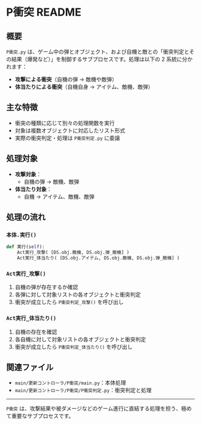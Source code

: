 # P衝突 README

## 概要
`P衝突.py` は、ゲーム中の弾とオブジェクト、および自機と敵との「衝突判定とその結果（爆発など）」を制御するサブプロセスです。処理は以下の 2 系統に分かれます：

- **攻撃による衝突**（自機の弾 → 敵機や敵弾）
- **体当たりによる衝突**（自機自身 → アイテム、敵機、敵弾）

## 主な特徴
- 衝突の種類に応じて別々の処理関数を実行
- 対象は複数オブジェクトに対応したリスト形式
- 実際の衝突判定・処理は `P衝突判定.py` に委譲

## 処理対象
- **攻撃対象**：
  - 自機の弾 → 敵機、敵弾
- **体当たり対象**：
  - 自機 → アイテム、敵機、敵弾

## 処理の流れ

### `本体.実行()`
```python
def 実行(self):
    Act実行_攻撃( [DS.obj.敵機, DS.obj.弾_敵機] )
    Act実行_体当たり( [DS.obj.アイテム, DS.obj.敵機, DS.obj.弾_敵機] )
```

### `Act実行_攻撃()`
1. 自機の弾が存在するか確認
2. 各弾に対して対象リストの各オブジェクトと衝突判定
3. 衝突が成立したら `P衝突判定_攻撃()` を呼び出し

### `Act実行_体当たり()`
1. 自機の存在を確認
2. 各自機に対して対象リストの各オブジェクトと衝突判定
3. 衝突が成立したら `P衝突判定_体当たり()` を呼び出し

## 関連ファイル
- `main/更新コントローラ/P衝突/main.py`：本体処理
- `main/更新コントローラ/P衝突/P衝突判定.py`：衝突判定と処理

---
`P衝突` は、攻撃結果や被ダメージなどのゲーム進行に直結する処理を担う、極めて重要なサブプロセスです。